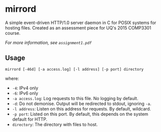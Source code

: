 mirrord
=======

A simple event-driven HTTP/1.0 server daemon in C for POSIX systems for hosting files.
Created as an assessment piece for UQ's 2015 COMP3301 course.

*For more information, see `assignment1.pdf`*

Usage
-----
```
mirrord [-46d] [-a access.log] [-l address] [-p port] directory
```
where:
 - `-4`: IPv4 only
 - `-6`: IPv6 only
 - `-a access.log`: Log requests to this file. No logging by default.
 - `-d`: Do not demonise. Output will be redirected to stdout, ignoring `-a`.
 - `-l address`: Listen on this address for requests. By default, wildcard.
 - `-p port`: Listed on this port. By default, this depends on the system default for HTTP.
 - `directory`: The directory with files to host.
